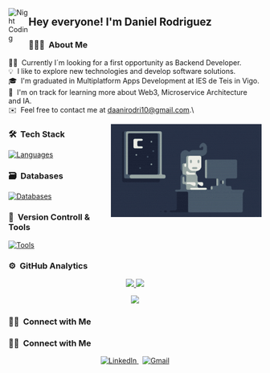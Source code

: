 
<img alt="Night Coding" src="./assets/Hand%20Wave.gif" width='40' align="left"/><h2 align="left">Hey everyone! I'm Daniel Rodriguez</h2>

### 👨🏻‍💻 &nbsp;About Me

👨‍💻 &nbsp;Currently I´m looking for a first opportunity as Backend Developer.\
💡 &nbsp;I like to explore new technologies and develop software solutions.\
🎓 &nbsp;I'm graduated in Multiplatform Apps Development at IES de Teis in Vigo.\
🌱 &nbsp;I'm on track for learning more about Web3, Microservice Architecture and IA.\
✉️ &nbsp;Feel free to contact me at daanirodri10@gmail.com.\


<img alt="Night Coding" src="https://raw.githubusercontent.com/AVS1508/AVS1508/master/assets/Night-Coding.gif" align="right"/>

### 🛠 &nbsp;Tech Stack

[![Languages](https://skillicons.dev/icons?i=java,kotlin,cs,html,css)](https://skillicons.dev)

### 🗃 &nbsp;Databases

[![Databases](https://skillicons.dev/icons?i=mysql,postgres,sqlite,mongodb)](https://skillicons.dev)

### 🧰 &nbsp;Version Controll & Tools 

[![Tools](https://skillicons.dev/icons?i=git,github,androidstudio,docker,graphql,hibernate,idea,maven,spring,unity,vscode)](https://skillicons.dev)

### ⚙️ &nbsp;GitHub Analytics

<p align="center">
  <a href="https://github.com/danirodri10">
    <img height="180em" src="https://github-readme-stats-eight-theta.vercel.app/api?username=danirodri10&show_icons=true&theme=algolia&include_all_commits=true&count_private=true"/>
  </a>
  <a href="https://github.com/Adityakanoi2001">
    <img height="180em" src="https://github-readme-stats-eight-theta.vercel.app/api/top-langs/?username=danirodri10&layout=compact&langs_count=8&theme=algolia"/>
  </a>
</p>

<p align="center">
  <img height="180em" src="https://github-readme-streak-stats.herokuapp.com/?user=danirodri10&theme=dark&hide_border=true"/>
</p>


### 🤝🏻 &nbsp;Connect with Me

### 🤝🏻 &nbsp;Connect with Me

<p align="center">
  <a href="https://www.linkedin.com/in/daniel-rodríguez-martínez-0b600734b/" target="_blank">
    <img src="https://skillicons.dev/icons?i=linkedin" alt="LinkedIn"/>
  </a>
  &nbsp;
  <a href="mailto:daanirodri10@gmail.com">
    <img src="https://skillicons.dev/icons?i=gmail" alt="Gmail"/>
  </a>
</p>



